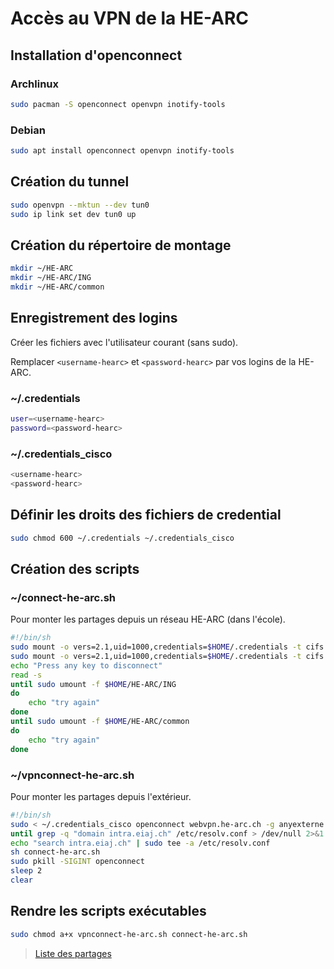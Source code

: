 # Accès au VPN de la HE-ARC
## Installation d'openconnect
### Archlinux
```sh
sudo pacman -S openconnect openvpn inotify-tools
```
### Debian
```sh
sudo apt install openconnect openvpn inotify-tools
```

## Création du tunnel
```sh
sudo openvpn --mktun --dev tun0
sudo ip link set dev tun0 up
```

## Création du répertoire de montage
```sh
mkdir ~/HE-ARC
mkdir ~/HE-ARC/ING
mkdir ~/HE-ARC/common
```

## Enregistrement des logins
Créer les fichiers avec l'utilisateur courant (sans sudo).

Remplacer `<username-hearc>` et `<password-hearc>` par vos logins de la HE-ARC.
### ~/.credentials
```sh
user=<username-hearc>
password=<password-hearc>
```

### ~/.credentials_cisco
```sh
<username-hearc>
<password-hearc>
```

## Définir les droits des fichiers de credential
```sh
sudo chmod 600 ~/.credentials ~/.credentials_cisco
```

## Création des scripts
### ~/connect-he-arc.sh
Pour monter les partages depuis un réseau HE-ARC (dans l'école).

```sh
#!/bin/sh
sudo mount -o vers=2.1,uid=1000,credentials=$HOME/.credentials -t cifs //SRV-FS11.intra.eiaj.ch/ORGINGFormation$ $HOME/HE-ARC/ING
sudo mount -o vers=2.1,uid=1000,credentials=$HOME/.credentials -t cifs //srv-fs1.intra.eiaj.ch/ORGHE-ARCCommon $HOME/HE-ARC/common
echo "Press any key to disconnect"
read -s
until sudo umount -f $HOME/HE-ARC/ING
do
	echo "try again"
done
until sudo umount -f $HOME/HE-ARC/common
do
	echo "try again"
done
```

### ~/vpnconnect-he-arc.sh
Pour monter les partages depuis l'extérieur.

```sh
#!/bin/sh
sudo < ~/.credentials_cisco openconnect webvpn.he-arc.ch -g anyexterne -b
until grep -q "domain intra.eiaj.ch" /etc/resolv.conf > /dev/null 2>&1 ; do inotifywait -e modify /etc/resolv.conf ; done #Source : https://stackoverflow.com/questions/25959870/how-to-wait-till-a-particular-line-appears-in-a-file
echo "search intra.eiaj.ch" | sudo tee -a /etc/resolv.conf
sh connect-he-arc.sh
sudo pkill -SIGINT openconnect
sleep 2
clear
```

## Rendre les scripts exécutables
```sh
sudo chmod a+x vpnconnect-he-arc.sh connect-he-arc.sh
```

> [Liste des partages](https://faq.he-arc.ch/dfs/dfsORG.html)